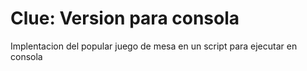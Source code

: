# Clue: Version para consola
Implentacion del popular juego de mesa en un script para ejecutar en consola